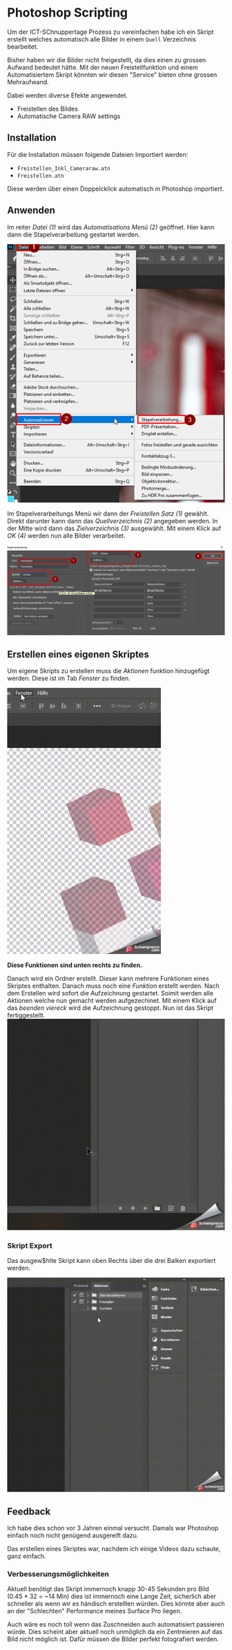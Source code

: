 # Photoshop Scripting
Um der ICT-SChnuppertage Prozess zu vereinfachen habe ich ein Skript erstellt welches automatisch alle Bilder in einem `Quell` Verzeichnis bearbeitet. 

Bisher haben wir die Bilder nicht freigestellt, da dies einen zu grossen Aufwand bedeutet hätte. Mit der neuen Freistellfunktion und einem Automatisiertem Skript könnten wir diesen "Service" bieten ohne grossen Mehraufwand.

Dabei werden diverse Efekte angewendet. 

- Freistellen des Bildes
- Automatische Camera RAW settings

## Installation

Für die Installation müssen folgende Dateien Importiert werden: 

- `Freistellen_Inkl_Cameraraw.atn`
- `Freistellen.atn`

Diese werden über einen Doppelcklick automatisch in Photoshop importiert. 

## Anwenden

Im reiter _Datei (1)_ wird das _Automatisations Menü (2)_ geöffnet. 
Hier kann dann die Stapelverarbeitung gestartet werden. 

<img src="./bin/first.png">

Im Stapelverarbeitungs Menü wir dann der _Freistellen Satz (1)_ gewählt.
Direkt darunter kann dann das _Quellverzeichnis (2)_ angegeben werden. In der Mitte wird dann das _Zielverzeichnis (3)_ ausgewählt. 
Mit einem Klick auf _*OK (4)*_ werden nun alle Bilder verarbeitet. 

<img src="./bin/second.png">

## Erstellen eines eigenen Skriptes

Um eigene Skripts zu erstellen muss die _Aktionen_ funktion hinzugefügt werden. 
Diese ist im Tab _Fenster_ zu finden.

<img src="./bin/add.gif">

**Diese Funktionen sind unten rechts zu finden.**

Danach wird ein Ordner erstellt. Dieser kann mehrere Funktionen eines Skriptes enthalten. 
Danach muss noch eine _Funktion_ erstellt werden. Nach dem Erstellen wird sofort die Aufzeichnung gestartet. Soimit werden alle Aktionen welche nun gemacht werden aufgezechinet. Mit einem Klick auf das _beenden viereck_ wird die Aufzeichnung gestoppt. Nun ist das Skript fertiggestellt. 
<img src="./bin/erstellen.gif">

### Skript Export

Das ausgew$hlte Skript kann oben Rechts über die drei Balken exportiert werden. 

<img src="./bin/export.gif">

## Feedback

Ich habe dies schon vor 3 Jahren einmal versucht. Damals war Photoshop einfach noch nicht genügend ausgereift dazu. 

Das erstellen eines Skriptes war, nachdem ich einige Videos dazu schaute, ganz einfach. 

### Verbesserungsmöglichkeiten
Aktuell benötigt das Skript immernoch knapp 30-45 Sekunden pro Bild (0.45 * 32 = ~14 Min) dies ist immernoch eine Lange Zeit, sicherlich aber schneller als wenn wir es händisch erstelllen würden. 
Dies könnte aber auch an der "Schlechten" Performance meines Surface Pro liegen. 

Auch wäre es noch toll wenn das Zuschneiden auch automatisiert passieren würde. 
Dies scheint aber aktuell noch unmöglich da ein Zentreieren auf das Bild nicht möglich ist. Dafür müssen die Bilder perfekt fotografiert werden. 
